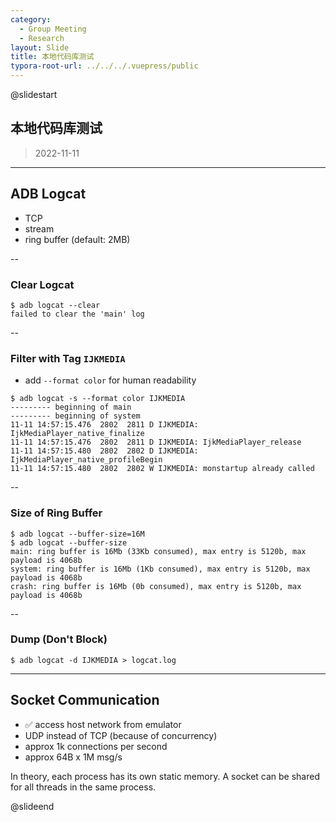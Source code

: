 ```yaml
---
category:
  - Group Meeting
  - Research
layout: Slide
title: 本地代码库测试
typora-root-url: ../../../.vuepress/public
---
```


@slidestart

## 本地代码库测试

> 2022-11-11

---

## ADB Logcat

- TCP
- stream
- ring buffer (default: 2MB)

--

### Clear Logcat

```shell-session
$ adb logcat --clear
failed to clear the 'main' log
```

--

### Filter with Tag `IJKMEDIA`

- add `--format color` for human readability

```shell-session
$ adb logcat -s --format color IJKMEDIA
--------- beginning of main
--------- beginning of system
11-11 14:57:15.476  2802  2811 D IJKMEDIA: IjkMediaPlayer_native_finalize
11-11 14:57:15.476  2802  2811 D IJKMEDIA: IjkMediaPlayer_release
11-11 14:57:15.480  2802  2802 D IJKMEDIA: IjkMediaPlayer_native_profileBegin
11-11 14:57:15.480  2802  2802 W IJKMEDIA: monstartup already called
```

--

### Size of Ring Buffer

```shell-session
$ adb logcat --buffer-size=16M
$ adb logcat --buffer-size
main: ring buffer is 16Mb (33Kb consumed), max entry is 5120b, max payload is 4068b
system: ring buffer is 16Mb (1Kb consumed), max entry is 5120b, max payload is 4068b
crash: ring buffer is 16Mb (0b consumed), max entry is 5120b, max payload is 4068b
```

--

### Dump (Don't Block)

```shell-session
$ adb logcat -d IJKMEDIA > logcat.log
```

---

## Socket Communication

- ✅ access host network from emulator
- UDP instead of TCP (because of concurrency)
- approx 1k connections per second
- approx 64B x 1M msg/s

In theory, each process has its own static memory. A socket can be shared for all threads in the same process.

@slideend
